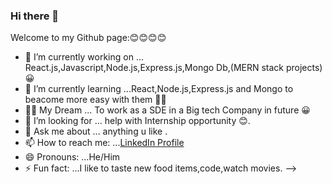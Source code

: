 ### Hi there 👋



Welcome to my Github page:😊😊😊😊

- 🔭 I’m currently working on ... React.js,Javascript,Node.js,Express.js,Mongo Db,(MERN stack projects)😀
- 🌱 I’m currently learning ...React,Node.js,Express.js and Mongo to beacome more easy with them 🐱‍👤
- 🐱‍🏍 My Dream ... To work as a SDE in a Big tech Company in future 😀
- 🤔 I’m looking for ... help with Internship opportunity 😊.
- 💬 Ask me about ... anything u like .
- 📫 How to reach me: ...[LinkedIn Profile](https://www.linkedin.com/in/joyesh-debnath-549b3b208/)
- 😄 Pronouns: ...He/Him
- ⚡ Fun fact: ...I like to taste new food items,code,watch movies.
-->
